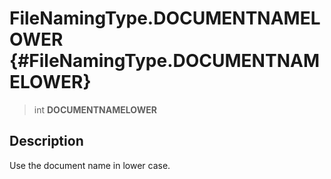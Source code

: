 FileNamingType.DOCUMENTNAMELOWER {#FileNamingType.DOCUMENTNAMELOWER}
================================

> int **DOCUMENTNAMELOWER**

Description
-----------

Use the document name in lower case.
